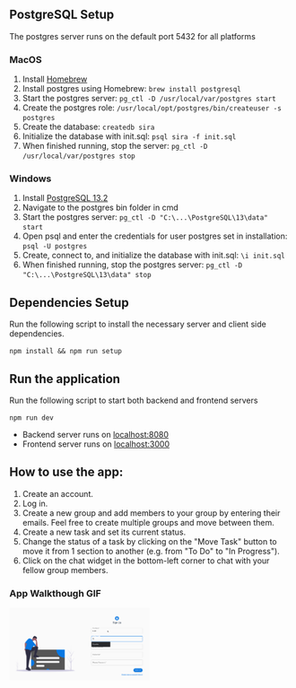 ## PostgreSQL Setup

The postgres server runs on the default port 5432 for all platforms

### MacOS

1. Install [Homebrew](https://brew.sh/)
1. Install postgres using Homebrew: `brew install postgresql`
1. Start the postgres server: `pg_ctl -D /usr/local/var/postgres start`
1. Create the postgres role: `/usr/local/opt/postgres/bin/createuser -s postgres`
1. Create the database: `createdb sira`
1. Initialize the database with init.sql: `psql sira -f init.sql`
1. When finished running, stop the server: `pg_ctl -D /usr/local/var/postgres stop`

### Windows

1. Install [PostgreSQL 13.2](https://www.enterprisedb.com/downloads/postgres-postgresql-downloads)
1. Navigate to the postgres bin folder in cmd
1. Start the postgres server: `pg_ctl -D "C:\...\PostgreSQL\13\data" start`
1. Open psql and enter the credentials for user postgres set in installation: `psql -U postgres`
1. Create, connect to, and initialize the database with init.sql: `\i init.sql`
1. When finished running, stop the postgres server: `pg_ctl -D "C:\...\PostgreSQL\13\data" stop`

## Dependencies Setup

Run the following script to install the necessary server and client side dependencies.

```
npm install && npm run setup
```

## Run the application

Run the following script to start both backend and frontend servers

```
npm run dev
```

- Backend server runs on [localhost:8080](http://localhost:8080)
- Frontend server runs on [localhost:3000](http://localhost:3000)


## How to use the app:

1. Create an account.
2. Log in.
3. Create a new group and add members to your group by entering their emails. Feel free to create multiple groups and move between them.
4. Create a new task and set its current status.
5. Change the status of a task by clicking on the "Move Task" button to move it from 1 section to another (e.g. from "To Do" to "In Progress").
6. Click on the chat widget in the bottom-left corner to chat with your fellow group members.


### App Walkthough GIF

<img src="epsilon_demo.gif" title = 'App Walkthrough' width=250 alt = 'Video Walkthrough' />
